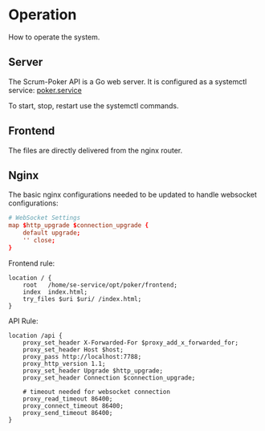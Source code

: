 # Operation

How to operate the system.

## Server

The Scrum-Poker API is a Go web server.
It is configured as a systemctl service: [poker.service](../../deployment/poker.service)

To start, stop, restart use the systemctl commands.

## Frontend

The files are directly delivered from the nginx router.

## Nginx 

The basic nginx configurations needed to be updated to handle websocket configurations:

```nginx.conf
# WebSocket Settings
map $http_upgrade $connection_upgrade {
    default upgrade;
    '' close;
}
```

Frontend rule:
```
location / {
    root   /home/se-service/opt/poker/frontend;
    index  index.html;
    try_files $uri $uri/ /index.html;
}
```

API Rule:
```
location /api {
    proxy_set_header X-Forwarded-For $proxy_add_x_forwarded_for;
    proxy_set_header Host $host;
    proxy_pass http://localhost:7788;
    proxy_http_version 1.1;
    proxy_set_header Upgrade $http_upgrade;
    proxy_set_header Connection $connection_upgrade;

    # timeout needed for websocket connection
    proxy_read_timeout 86400;
    proxy_connect_timeout 86400;
    proxy_send_timeout 86400;
}
```

